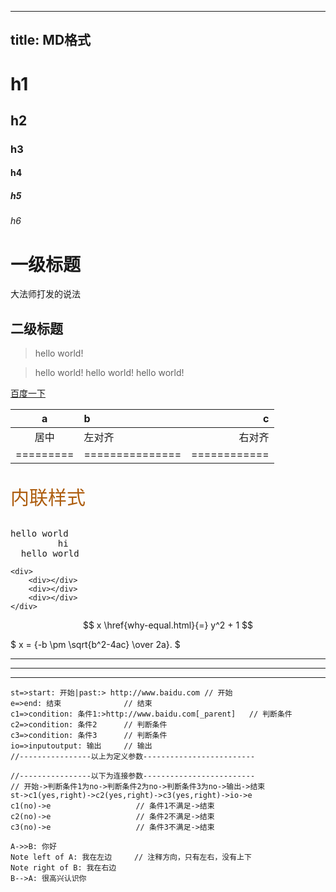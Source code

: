 
---
title: MD格式
---

# h1
## h2
### h3
#### h4
##### h5
###### h6

一级标题
======================

大法师打发的说法


二级标题
---------------------

> hello world!

> hello world!
hello world!
hello world!  

[百度一下](https://www.baidu.com/)


|    a    |       b       |      c     |
|:-------:|:------------- | ----------:|
|   居中  |     左对齐    |   右对齐   |
|=========|===============|============|

<p style="color: #AD5D0F;font-size: 30px; font-family: '宋体';">内联样式</p>


<pre>
hello world 
         hi
  hello world 
</pre>

```
<div>   
    <div></div>
    <div></div>
    <div></div>
</div>
```
$$ x \href{why-equal.html}{=} y^2 + 1 $$

$ x = {-b \pm \sqrt{b^2-4ac} \over 2a}. $

***
---
* * *



```flow                     // 流程
st=>start: 开始|past:> http://www.baidu.com // 开始
e=>end: 结束              // 结束
c1=>condition: 条件1:>http://www.baidu.com[_parent]   // 判断条件
c2=>condition: 条件2      // 判断条件
c3=>condition: 条件3      // 判断条件
io=>inputoutput: 输出     // 输出
//----------------以上为定义参数-------------------------

//----------------以下为连接参数-------------------------
// 开始->判断条件1为no->判断条件2为no->判断条件3为no->输出->结束
st->c1(yes,right)->c2(yes,right)->c3(yes,right)->io->e
c1(no)->e                   // 条件1不满足->结束
c2(no)->e                   // 条件2不满足->结束
c3(no)->e                   // 条件3不满足->结束
```


```sequence
A->>B: 你好
Note left of A: 我在左边     // 注释方向，只有左右，没有上下
Note right of B: 我在右边
B-->A: 很高兴认识你
```